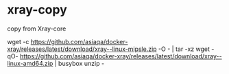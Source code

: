 # xray-copy
copy from Xray-core

wget -c https://github.com/asiaqa/docker-xray/releases/latest/download/xray--linux-mipsle.zip -O - | tar -xz
wget -qO- https://github.com/asiaqa/docker-xray/releases/latest/download/xray--linux-amd64.zip | busybox unzip -
